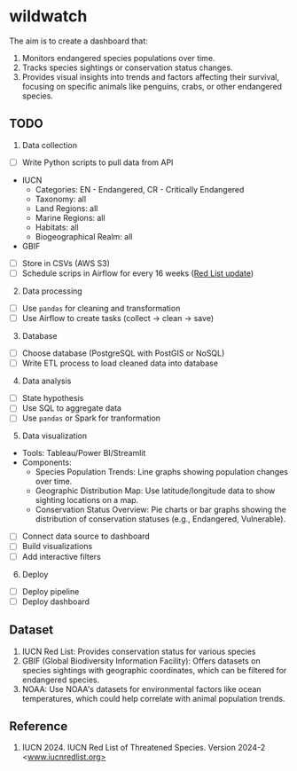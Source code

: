 # wildwatch

The aim is to create a dashboard that:

1. Monitors endangered species populations over time.
2. Tracks species sightings or conservation status changes.
3. Provides visual insights into trends and factors affecting their survival, focusing on specific animals like penguins, crabs, or other endangered species.

## TODO

1. Data collection
- [ ] Write Python scripts to pull data from API
- IUCN
  - Categories: EN - Endangered, CR - Critically Endangered
  - Taxonomy: all
  - Land Regions: all
  - Marine Regions: all
  - Habitats: all
  - Biogeographical Realm: all
- GBIF
- [ ] Store in CSVs (AWS S3)
- [ ] Schedule scrips in Airflow for every 16 weeks ([Red List update](https://www.iucnredlist.org/assessment/updates#:~:text=To%20ensure%20a%20regular%20flow,at%20least%20twice%20each%20year.))

2. Data processing
- [ ] Use `pandas` for cleaning and transformation
- [ ] Use Airflow to create tasks (collect -> clean -> save)

3. Database
- [ ] Choose database (PostgreSQL with PostGIS or NoSQL)
- [ ] Write ETL process to load cleaned data into database

4. Data analysis
- [ ] State hypothesis 
- [ ] Use SQL to aggregate data
- [ ] Use `pandas` or Spark for tranformation

5. Data visualization

- Tools: Tableau/Power BI/Streamlit
- Components:
  - Species Population Trends: Line graphs showing population changes over time.
  - Geographic Distribution Map: Use latitude/longitude data to show sighting locations on a map.
  - Conservation Status Overview: Pie charts or bar graphs showing the distribution of conservation statuses (e.g., Endangered, Vulnerable).

- [ ] Connect data source to dashboard
- [ ] Build visualizations
- [ ] Add interactive filters

6. Deploy
- [ ] Deploy pipeline
- [ ] Deploy dashboard

## Dataset

1. IUCN Red List: Provides conservation status for various species
2. GBIF (Global Biodiversity Information Facility): Offers datasets on species sightings with geographic coordinates, which can be filtered for endangered species.
3. NOAA: Use NOAA's datasets for environmental factors like ocean temperatures, which could help correlate with animal population trends.

## Reference

1. IUCN 2024. IUCN Red List of Threatened Species. Version 2024-2 <www.iucnredlist.org>